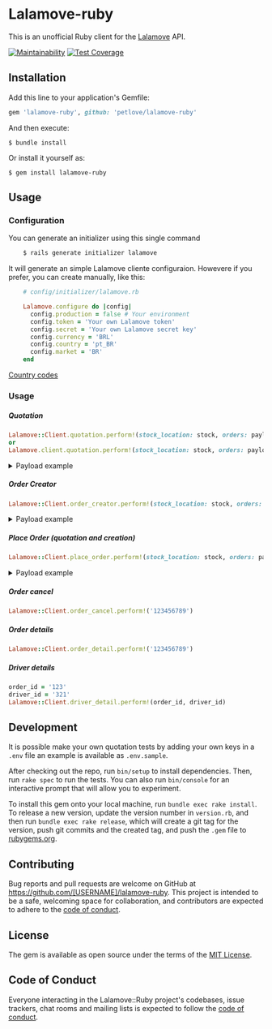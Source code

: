 # Lalamove-ruby

This is an unofficial Ruby client for the [Lalamove](https://developers.lalamove.com/) API.

[![Maintainability](https://api.codeclimate.com/v1/badges/a67df9f7c59596d08870/maintainability)](https://codeclimate.com/github/petlove/lalamove-ruby/maintainability)
[![Test Coverage](https://api.codeclimate.com/v1/badges/a67df9f7c59596d08870/test_coverage)](https://codeclimate.com/github/petlove/lalamove-ruby/test_coverage)

## Installation

Add this line to your application's Gemfile:

```ruby
gem 'lalamove-ruby', github: 'petlove/lalamove-ruby'
```

And then execute:

    $ bundle install

Or install it yourself as:

    $ gem install lalamove-ruby

## Usage

### Configuration

You can generate an initializer using this single command

```ruby
    $ rails generate initializer lalamove
```
It will generate an simple Lalamove cliente configuraion. Howevere if you prefer, you can create manually, like this:

```ruby
    # config/initializer/lalamove.rb

    Lalamove.configure do |config|
      config.production = false # Your environment
      config.token = 'Your own Lalamove token'
      config.secret = 'Your own Lalamove secret key'
      config.currency = 'BRL'
      config.country = 'pt_BR'
      config.market = 'BR'
    end
```

[Country codes](https://developers.lalamove.com/?plaintext--sandbox#available-countries)


### Usage

##### Quotation

```ruby
Lalamove::Client.quotation.perform!(stock_location: stock, orders: payload)
or
Lalamove.client.quotation.perform!(stock_location: stock, orders: payload)
```
<details>

<summary>Payload example</summary>

```
{
  "stock_location":{
    "name":"São Paulo",
      "address1":"Av. Dr. Cardoso de Melo, 1 - Vila Olimpia, São Paulo - SP, 04548-004, Brazil",
      "address2":"",
      "loggi_shop_pk":null,
      "additional_shipping_time": null,
      "phone": "+551133350200"
  },
    [
    {
      "id":1,
      "number":"123456789",
      "cost":"8.9",
      "state":"en_route",
      "shipment_line_items":[
      {
        "quantity":1,
        "depth":7.0,
        "weight":0.013,
        "width":2.0,
        "height":10.0
      }
      ],
      "order_number":"123456",
      "email":"anderson.ferreira@petlove.com.br",
      "estimated_delivery_date":"2021-05-28",
      "updated_at":"2021-05-27T19:37:56Z",
      "created_at":"2021-05-27T19:34:21Z",
      "shop_name":"FOO BAR BAZ LTDA",
      "shop_full_address":null,
      "shipping_address":{
        "firstname":"Anderson",
        "lastname":"Ferreira",
        "address1":"Rua Dom salomão ferraz",
        "address2":"1",
        "zipcode":"05729140",
        "city":"São Paulo",
        "state_id":70,
        "state":"SP",
        "country":"BR",
        "phone":"11970009090",
        "house_number":"1",
        "neighborhood":"Vila Andrade",
        "reference":null
      }
    }
  ]
}
```
</details>


##### Order Creator

```ruby
Lalamove::Client.order_creator.perform!(stock_location: stock, orders: payload)
```
<details>

<summary>Payload example</summary>

```
{
  "stock_location":{
    "name":"São Paulo",
      "address1":"Av. Dr. Cardoso de Melo, 1 - Vila Olimpia, São Paulo - SP, 04548-004, Brazil",
      "address2":"",
      "loggi_shop_pk":null,
      "additional_shipping_time": null,
      "phone": "+551133350200"
  },
    [
    {
      "id":1,
      "number":"123456789",
      "cost":"8.9",
      "state":"en_route",
      "shipment_line_items":[
      {
        "quantity":1,
        "depth":7.0,
        "weight":0.013,
        "width":2.0,
        "height":10.0
      }
      ],
      "order_number":"123456",
      "email":"anderson.ferreira@petlove.com.br",
      "estimated_delivery_date":"2021-05-28",
      "updated_at":"2021-05-27T19:37:56Z",
      "created_at":"2021-05-27T19:34:21Z",
      "shop_name":"FOO BAR BAZ LTDA",
      "shop_full_address":null,
      "shipping_address":{
        "firstname":"Anderson",
        "lastname":"Ferreira",
        "address1":"Rua Dom salomão ferraz",
        "address2":"1",
        "zipcode":"05729140",
        "city":"São Paulo",
        "state_id":70,
        "state":"SP",
        "country":"BR",
        "phone":"11970009090",
        "house_number":"1",
        "neighborhood":"Vila Andrade",
        "reference":null
      },
      "quotedTotalFee": {
        "amount": "10.00",
        "currency": Lalamove.configuration.currency
      },
      "sms": false,
      "pod": true,
      "fleetOption": "FLEET_ALL"
    }
  ]
}
```
</details>

##### Place Order (quotation and creation)

```ruby
Lalamove::Client.place_order.perform!(stock_location: stock, orders: payload)
```
<details>

<summary>Payload example</summary>

```
{
  "stock_location":{
    "name":"São Paulo",
      "address1":"Av. Dr. Cardoso de Melo, 1 - Vila Olimpia, São Paulo - SP, 04548-004, Brazil",
      "address2":"",
      "loggi_shop_pk":null,
      "additional_shipping_time": null,
      "phone": "+551133350200"
  },
    [
    {
      "id":1,
      "number":"123456789",
      "cost":"8.9",
      "state":"en_route",
      "shipment_line_items":[
      {
        "quantity":1,
        "depth":7.0,
        "weight":0.013,
        "width":2.0,
        "height":10.0
      }
      ],
      "order_number":"123456",
      "email":"anderson.ferreira@petlove.com.br",
      "estimated_delivery_date":"2021-05-28",
      "updated_at":"2021-05-27T19:37:56Z",
      "created_at":"2021-05-27T19:34:21Z",
      "shop_name":"FOO BAR BAZ LTDA",
      "shop_full_address":null,
      "shipping_address":{
        "firstname":"Anderson",
        "lastname":"Ferreira",
        "address1":"Rua Dom salomão ferraz",
        "address2":"1",
        "zipcode":"05729140",
        "city":"São Paulo",
        "state_id":70,
        "state":"SP",
        "country":"BR",
        "phone":"11970009090",
        "house_number":"1",
        "neighborhood":"Vila Andrade",
        "reference":null
      },
      "quotedTotalFee": {
        "amount": "10.00",
        "currency": Lalamove.configuration.currency
      },
      "sms": false,
      "pod": true,
      "fleetOption": "FLEET_ALL"
    }
  ]
}
```
</details>


##### Order cancel

```ruby
Lalamove::Client.order_cancel.perform!('123456789')
```

##### Order details

```ruby
Lalamove::Client.order_detail.perform!('123456789')
```

##### Driver details

```ruby
order_id = '123'
driver_id = '321'
Lalamove::Client.driver_detail.perform!(order_id, driver_id)
```

## Development

It is possible make your own quotation tests by adding your own keys in a `.env` file an example is available as `.env.sample`.

After checking out the repo, run `bin/setup` to install dependencies. Then, run `rake spec` to run the tests. You can also run `bin/console` for an interactive prompt that will allow you to experiment.

To install this gem onto your local machine, run `bundle exec rake install`. To release a new version, update the version number in `version.rb`, and then run `bundle exec rake release`, which will create a git tag for the version, push git commits and the created tag, and push the `.gem` file to [rubygems.org](https://rubygems.org).

## Contributing

Bug reports and pull requests are welcome on GitHub at https://github.com/[USERNAME]/lalamove-ruby. This project is intended to be a safe, welcoming space for collaboration, and contributors are expected to adhere to the [code of conduct](https://github.com/[USERNAME]/lalamove-ruby/blob/master/CODE_OF_CONDUCT.md).

## License

The gem is available as open source under the terms of the [MIT License](https://opensource.org/licenses/MIT).

## Code of Conduct

Everyone interacting in the Lalamove::Ruby project's codebases, issue trackers, chat rooms and mailing lists is expected to follow the [code of conduct](https://github.com/[USERNAME]/lalamove-ruby/blob/master/CODE_OF_CONDUCT.md).

